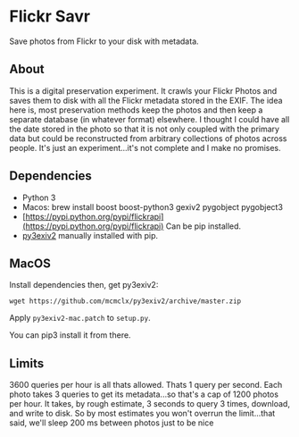 # Flickr Savr

Save photos from Flickr to your disk with metadata.

## About

This is a digital preservation experiment.  It crawls your Flickr
Photos and saves them to disk with all the Flickr metadata stored in
the EXIF.  The idea here is, most preservation methods keep the photos
and then keep a separate database (in whatever format) elsewhere.  I
thought I could have all the date stored in the photo so that it is
not only coupled with the primary data but could be reconstructed from
arbitrary collections of photos across people.  It's just an
experiment...it's not complete and I make no promises.

## Dependencies

* Python 3
* Macos: brew install boost boost-python3 gexiv2 pygobject pygobject3
* [https://pypi.python.org/pypi/flickrapi](https://pypi.python.org/pypi/flickrapi) Can be pip installed.
* [py3exiv2](https://github.com/mcmclx/py3exiv2/) manually installed with pip.

## MacOS

Install dependencies then, get py3exiv2: 
```
wget https://github.com/mcmclx/py3exiv2/archive/master.zip
```
Apply `py3exiv2-mac.patch` to `setup.py`.

You can pip3 install it from there.

## Limits

3600 queries per hour is all thats allowed. Thats 1 query per
second. Each photo takes 3 queries to get its metadata...so
that's a cap of 1200 photos per hour.  It takes, by rough
estimate, 3 seconds to query 3 times, download, and write to disk.
So by most estimates you won't overrun the limit...that said,
we'll sleep 200 ms between photos just to be nice
